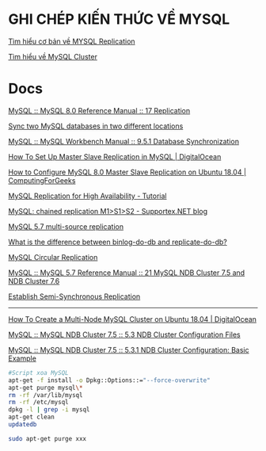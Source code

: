 # GHI CHÉP KIẾN THỨC VỀ MYSQL


[ Tìm hiểu cơ bản về MYSQL Replication](PROJECT%20MYSQL/MYSQL%20Replication%20Brief.md)

[ Tìm hiểu về MySQL Cluster ](PROJECT%20MYSQL/MySQL%20Cluster.md)

# Docs

[MySQL :: MySQL 8.0 Reference Manual :: 17 Replication](https://dev.mysql.com/doc/refman/8.0/en/replication.html)

[Sync two MySQL databases in two different locations](https://dba.stackexchange.com/questions/65351/sync-two-mysql-databases-in-two-different-locations)

[MySQL :: MySQL Workbench Manual :: 9.5.1 Database Synchronization](https://dev.mysql.com/doc/workbench/en/wb-database-synchronization.html)

[How To Set Up Master Slave Replication in MySQL | DigitalOcean](https://www.digitalocean.com/community/tutorials/how-to-set-up-master-slave-replication-in-mysql)

[How to Configure MySQL 8.0 Master Slave Replication on Ubuntu 18.04 | ComputingForGeeks](https://computingforgeeks.com/how-to-configure-mysql-8-0-master-slave-replication-on-ubuntu-18-04/)

[MySQL Replication for High Availability - Tutorial](https://severalnines.com/resources/database-management-tutorials/mysql-replication-high-availability-tutorial)

[MySQL: chained replication M1>S1>S2 - Supportex.NET blog](https://supportex.net/blog/2011/11/mysql-chained-replication-m1s1s2/)

[MySQL 5.7 multi-source replication](https://www.percona.com/blog/2013/10/02/mysql-5-7-multi-source-replication/)

[What is the difference between binlog-do-db and replicate-do-db?](https://stackoverflow.com/questions/44431961/what-is-the-difference-between-binlog-do-db-and-replicate-do-db)

[MySQL Circular Replication](https://icicimov.github.io/blog/high-availability/database/MySQL-Circular-Replication/)

[MySQL :: MySQL 5.7 Reference Manual :: 21 MySQL NDB Cluster 7.5 and NDB Cluster 7.6](https://dev.mysql.com/doc/refman/5.7/en/mysql-cluster.html)

[Establish Semi-Synchronous Replication](http://mysql.wingtiplabs.com/documentation/sem40sk7/establish-semi-synchronous-replication.html)

---

[How To Create a Multi-Node MySQL Cluster on Ubuntu 18.04 | DigitalOcean](https://www.digitalocean.com/community/tutorials/how-to-create-a-multi-node-mysql-cluster-on-ubuntu-18-04)

[MySQL :: MySQL NDB Cluster 7.5 :: 5.3 NDB Cluster Configuration Files](https://dev.mysql.com/doc/mysql-cluster-excerpt/5.7/en/mysql-cluster-config-file.html)

[MySQL :: MySQL NDB Cluster 7.5 :: 5.3.1 NDB Cluster Configuration: Basic Example](https://dev.mysql.com/doc/mysql-cluster-excerpt/5.7/en/mysql-cluster-config-example.html#mysql-cluster-config-ini-sections)

```bash
#Script xoa MySQL 
apt-get -f install -o Dpkg::Options::="--force-overwrite"
apt-get purge mysql\*
rm -rf /var/lib/mysql
rm -rf /etc/mysql
dpkg -l | grep -i mysql
apt-get clean
updatedb

sudo apt-get purge xxx
```
